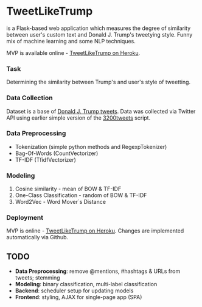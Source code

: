# TweetLikeTrump
is a Flask-based web application which measures the degree of similarity between user's custom text and Donald J. Trump's tweetying style. Funny mix of machine learning and some NLP techniques. 

MVP is available online - [TweetLikeTrump on Heroku](https://tweetliketrump.herokuapp.com).

### Task
Determining the similarity between Trump's and user's style of tweetting.

### Data Collection
Dataset is a base of [Donald J. Trump tweets](https://www.twitter.com/realdonaldtrump). Data was collected via Twitter API  using earlier simple version of the [3200tweets](https://github.com/atrof/3200tweets) script.

### Data Preprocessing
* Tokenization (simple python methods and RegexpTokenizer)
* Bag-Of-Words (CountVectorizer)
* TF-IDF (TfidfVectorizer)

### Modeling
1. Cosine similarity - mean of BOW & TF-IDF
2. One-Class Classification - random of BOW & TF-IDF
3. Word2Vec - Word Mover`s Distance

### Deployment
MVP is online - [TweetLikeTrump on Heroku](https://tweetliketrump.herokuapp.com). Changes are implemented automatically via Github.

## TODO
* **Data Preprocessing**: remove @mentions, #hashtags & URLs from tweets; stemming
* **Modeling**: binary classification, multi-label classification
* **Backend**: scheduler setup for updating models
* **Frontend**: styling, AJAX for single-page app (SPA)
